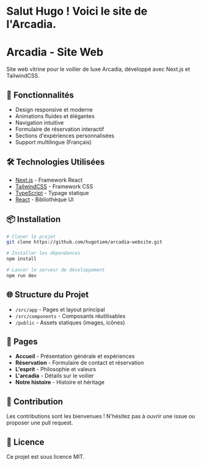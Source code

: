 # Salut Hugo ! Voici le site de l'Arcadia.

# Arcadia - Site Web

Site web vitrine pour le voilier de luxe Arcadia, développé avec Next.js et TailwindCSS.

## 🚀 Fonctionnalités

- Design responsive et moderne
- Animations fluides et élégantes
- Navigation intuitive
- Formulaire de réservation interactif
- Sections d'expériences personnalisées
- Support multilingue (Français)

## 🛠 Technologies Utilisées

- [Next.js](https://nextjs.org/) - Framework React
- [TailwindCSS](https://tailwindcss.com/) - Framework CSS
- [TypeScript](https://www.typescriptlang.org/) - Typage statique
- [React](https://reactjs.org/) - Bibliothèque UI

## 📦 Installation

```bash
# Cloner le projet
git clone https://github.com/hugotiem/arcadia-website.git

# Installer les dépendances
npm install

# Lancer le serveur de développement
npm run dev
```

## 🌐 Structure du Projet

- `/src/app` - Pages et layout principal
- `/src/components` - Composants réutilisables
- `/public` - Assets statiques (images, icônes)

## 📱 Pages

- **Accueil** - Présentation générale et expériences
- **Réservation** - Formulaire de contact et réservation
- **L'esprit** - Philosophie et valeurs
- **L'arcadia** - Détails sur le voilier
- **Notre histoire** - Histoire et héritage

## 🤝 Contribution

Les contributions sont les bienvenues ! N'hésitez pas à ouvrir une issue ou proposer une pull request.

## 📄 Licence

Ce projet est sous licence MIT.
